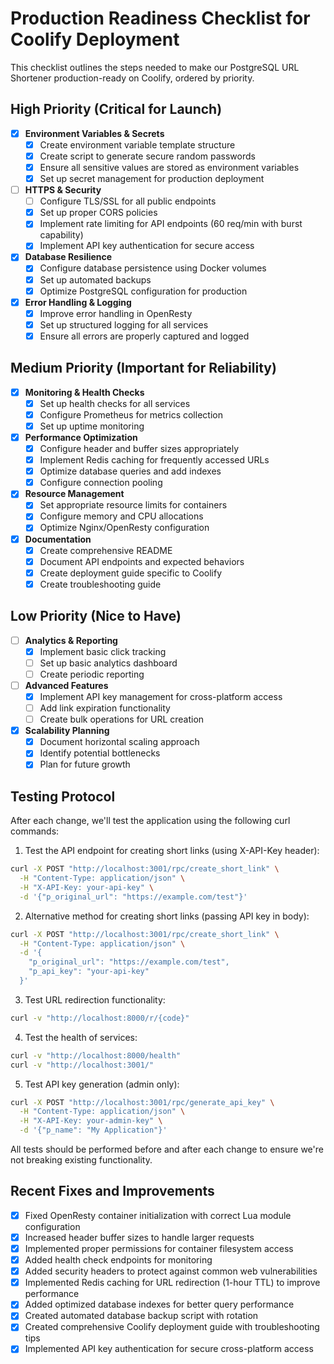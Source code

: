 # Production Readiness Checklist for Coolify Deployment

This checklist outlines the steps needed to make our PostgreSQL URL Shortener production-ready on Coolify, ordered by priority.

## High Priority (Critical for Launch)

- [x] **Environment Variables & Secrets**
  - [x] Create environment variable template structure
  - [x] Create script to generate secure random passwords
  - [x] Ensure all sensitive values are stored as environment variables
  - [x] Set up secret management for production deployment

- [ ] **HTTPS & Security**
  - [ ] Configure TLS/SSL for all public endpoints
  - [x] Set up proper CORS policies
  - [x] Implement rate limiting for API endpoints (60 req/min with burst capability)
  - [x] Implement API key authentication for secure access

- [x] **Database Resilience**
  - [x] Configure database persistence using Docker volumes
  - [x] Set up automated backups
  - [x] Optimize PostgreSQL configuration for production

- [x] **Error Handling & Logging**
  - [x] Improve error handling in OpenResty
  - [x] Set up structured logging for all services
  - [x] Ensure all errors are properly captured and logged

## Medium Priority (Important for Reliability)

- [x] **Monitoring & Health Checks**
  - [x] Set up health checks for all services
  - [x] Configure Prometheus for metrics collection
  - [x] Set up uptime monitoring

- [x] **Performance Optimization**
  - [x] Configure header and buffer sizes appropriately
  - [x] Implement Redis caching for frequently accessed URLs
  - [x] Optimize database queries and add indexes
  - [x] Configure connection pooling

- [x] **Resource Management**
  - [x] Set appropriate resource limits for containers
  - [x] Configure memory and CPU allocations
  - [x] Optimize Nginx/OpenResty configuration

- [x] **Documentation**
  - [x] Create comprehensive README
  - [x] Document API endpoints and expected behaviors
  - [x] Create deployment guide specific to Coolify
  - [x] Create troubleshooting guide

## Low Priority (Nice to Have)

- [ ] **Analytics & Reporting**
  - [x] Implement basic click tracking
  - [ ] Set up basic analytics dashboard
  - [ ] Create periodic reporting

- [ ] **Advanced Features**
  - [x] Implement API key management for cross-platform access
  - [ ] Add link expiration functionality
  - [ ] Create bulk operations for URL creation

- [x] **Scalability Planning**
  - [x] Document horizontal scaling approach
  - [x] Identify potential bottlenecks
  - [x] Plan for future growth

## Testing Protocol

After each change, we'll test the application using the following curl commands:

1. Test the API endpoint for creating short links (using X-API-Key header):
```bash
curl -X POST "http://localhost:3001/rpc/create_short_link" \
  -H "Content-Type: application/json" \
  -H "X-API-Key: your-api-key" \
  -d '{"p_original_url": "https://example.com/test"}'
```

2. Alternative method for creating short links (passing API key in body):
```bash
curl -X POST "http://localhost:3001/rpc/create_short_link" \
  -H "Content-Type: application/json" \
  -d '{
    "p_original_url": "https://example.com/test",
    "p_api_key": "your-api-key"
  }'
```

3. Test URL redirection functionality:
```bash
curl -v "http://localhost:8000/r/{code}"
```

4. Test the health of services:
```bash
curl -v "http://localhost:8000/health"
curl -v "http://localhost:3001/"
```

5. Test API key generation (admin only):
```bash
curl -X POST "http://localhost:3001/rpc/generate_api_key" \
  -H "Content-Type: application/json" \
  -H "X-API-Key: your-admin-key" \
  -d '{"p_name": "My Application"}'
```

All tests should be performed before and after each change to ensure we're not breaking existing functionality. 

## Recent Fixes and Improvements

- [x] Fixed OpenResty container initialization with correct Lua module configuration
- [x] Increased header buffer sizes to handle larger requests
- [x] Implemented proper permissions for container filesystem access
- [x] Added health check endpoints for monitoring
- [x] Added security headers to protect against common web vulnerabilities
- [x] Implemented Redis caching for URL redirection (1-hour TTL) to improve performance
- [x] Added optimized database indexes for better query performance
- [x] Created automated database backup script with rotation
- [x] Created comprehensive Coolify deployment guide with troubleshooting tips
- [x] Implemented API key authentication for secure cross-platform access 